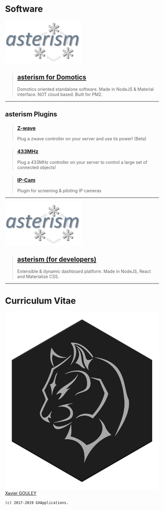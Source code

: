 # Software

[![asterism-logo](https://raw.githubusercontent.com/gxapplications/gxapplications.github.io/master/assets/images/asterism-text.png)](https://gxapplications.github.io/asterism-for-domotics/)
> ## [asterism for Domotics](https://gxapplications.github.io/asterism-for-domotics/)
> Domotics oriented standalone software. Made in NodeJS & Material interface. NOT cloud based. Built for PM2.

---

## asterism Plugins
> ### [Z-wave](https://github.com/gxapplications/asterism-plugin-zwave)
> Plug a zwave controller on your server and use its power! (Beta)

> ### [433MHz](https://github.com/gxapplications/asterism-plugin-ftt)
> Plug a 433MHz controller on your server to control a large set of connected objects!

> ### [IP-Cam](https://github.com/gxapplications/asterism-plugin-ipcam)
> Plugin for screening & piloting IP cameras

---

[![asterism-logo](https://raw.githubusercontent.com/gxapplications/gxapplications.github.io/master/assets/images/asterism-text.png)](https://github.com/gxapplications/asterism)
> ## [asterism (for developers)](https://github.com/gxapplications/asterism)
> Extensible & dynamic dashboard platform. Made in NodeJS, React and Materialize CSS.

---

# Curriculum Vitae
[![asterism-logo](https://raw.githubusercontent.com/gxapplications/gxapplications.github.io/master/assets/images/cv.png) Xavier GOULEY](https://gxapplications.github.io/cv.html)


```
(c) 2017-2019 GXApplications.
```
